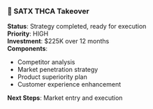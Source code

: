 ### 🎯 SATX THCA Takeover

**Status**: Strategy completed, ready for execution  
**Priority**: HIGH  
**Investment**: $225K over 12 months  
**Components**:

- Competitor analysis
- Market penetration strategy
- Product superiority plan
- Customer experience enhancement

**Next Steps**: Market entry and execution
